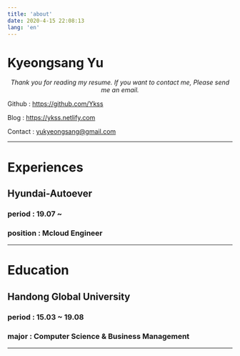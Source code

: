 ```yaml
---
title: 'about'
date: 2020-4-15 22:08:13
lang: 'en'
---
```



# Kyeongsang Yu



<div align="center">


_Thank you for reading my resume. If you want to contact me, Please send me an email._


</div>

Github : https://github.com/Ykss

Blog : https://ykss.netlify.com

Contact : yukyeongsang@gmail.com




---





# Experiences





## Hyundai-Autoever


### period : 19.07 ~


### position : Mcloud Engineer




---





# Education






## Handong Global University


### period : 15.03 ~ 19.08


### major : Computer Science & Business Management



---
